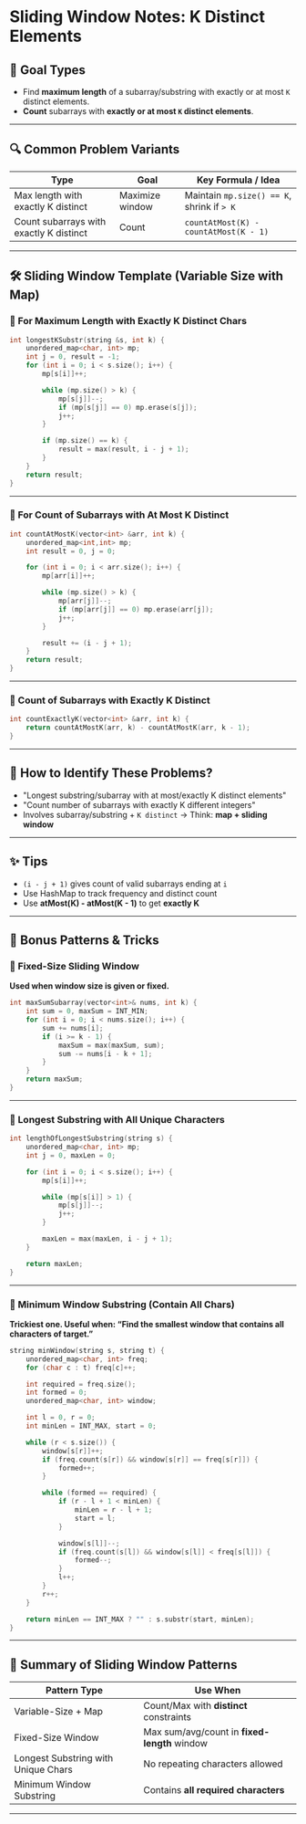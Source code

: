 # Sliding Window Notes: K Distinct Elements

## 🎯 Goal Types
- Find **maximum length** of a subarray/substring with exactly or at most `K` distinct elements.
- **Count** subarrays with **exactly or at most `K` distinct elements**.

---

## 🔍 Common Problem Variants

| Type                                      | Goal                  | Key Formula / Idea                         |
|-------------------------------------------|------------------------|--------------------------------------------|
| Max length with exactly K distinct        | Maximize window        | Maintain `mp.size() == K`, shrink if `> K` |
| Count subarrays with exactly K distinct   | Count                  | `countAtMost(K) - countAtMost(K - 1)`      |

---

## 🛠 Sliding Window Template (Variable Size with Map)

### 🔸 For Maximum Length with Exactly K Distinct Chars

```cpp
int longestKSubstr(string &s, int k) {
    unordered_map<char, int> mp;
    int j = 0, result = -1;
    for (int i = 0; i < s.size(); i++) {
        mp[s[i]]++;

        while (mp.size() > k) {
            mp[s[j]]--;
            if (mp[s[j]] == 0) mp.erase(s[j]);
            j++;
        }

        if (mp.size() == k) {
            result = max(result, i - j + 1);
        }
    }
    return result;
}
```

---

### 🔸 For Count of Subarrays with At Most K Distinct

```cpp
int countAtMostK(vector<int> &arr, int k) {
    unordered_map<int,int> mp;
    int result = 0, j = 0;

    for (int i = 0; i < arr.size(); i++) {
        mp[arr[i]]++;

        while (mp.size() > k) {
            mp[arr[j]]--;
            if (mp[arr[j]] == 0) mp.erase(arr[j]);
            j++;
        }

        result += (i - j + 1);
    }
    return result;
}
```

---

### 🔸 Count of Subarrays with Exactly K Distinct

```cpp
int countExactlyK(vector<int> &arr, int k) {
    return countAtMostK(arr, k) - countAtMostK(arr, k - 1);
}
```

---

## 🧠 How to Identify These Problems?

- "Longest substring/subarray with at most/exactly K distinct elements"
- "Count number of subarrays with exactly K different integers"
- Involves subarray/substring + `K distinct` → Think: **map + sliding window**

---

## ✨ Tips
- `(i - j + 1)` gives count of valid subarrays ending at `i`
- Use HashMap to track frequency and distinct count
- Use **atMost(K) - atMost(K - 1)** to get **exactly K**



---

## 🧩 Bonus Patterns & Tricks

### 🔹 Fixed-Size Sliding Window

**Used when window size is given or fixed.**

```cpp
int maxSumSubarray(vector<int>& nums, int k) {
    int sum = 0, maxSum = INT_MIN;
    for (int i = 0; i < nums.size(); i++) {
        sum += nums[i];
        if (i >= k - 1) {
            maxSum = max(maxSum, sum);
            sum -= nums[i - k + 1];
        }
    }
    return maxSum;
}
```

---

### 🔹 Longest Substring with All Unique Characters

```cpp
int lengthOfLongestSubstring(string s) {
    unordered_map<char, int> mp;
    int j = 0, maxLen = 0;

    for (int i = 0; i < s.size(); i++) {
        mp[s[i]]++;

        while (mp[s[i]] > 1) {
            mp[s[j]]--;
            j++;
        }

        maxLen = max(maxLen, i - j + 1);
    }

    return maxLen;
}
```

---

### 🔹 Minimum Window Substring (Contain All Chars)

**Trickiest one. Useful when: “Find the smallest window that contains all characters of target.”**

```cpp
string minWindow(string s, string t) {
    unordered_map<char, int> freq;
    for (char c : t) freq[c]++;

    int required = freq.size();
    int formed = 0;
    unordered_map<char, int> window;

    int l = 0, r = 0;
    int minLen = INT_MAX, start = 0;

    while (r < s.size()) {
        window[s[r]]++;
        if (freq.count(s[r]) && window[s[r]] == freq[s[r]]) {
            formed++;
        }

        while (formed == required) {
            if (r - l + 1 < minLen) {
                minLen = r - l + 1;
                start = l;
            }

            window[s[l]]--;
            if (freq.count(s[l]) && window[s[l]] < freq[s[l]]) {
                formed--;
            }
            l++;
        }
        r++;
    }

    return minLen == INT_MAX ? "" : s.substr(start, minLen);
}
```

---

## 🔑 Summary of Sliding Window Patterns

| Pattern Type                           | Use When                                  |
|----------------------------------------|--------------------------------------------|
| Variable-Size + Map                    | Count/Max with **distinct** constraints    |
| Fixed-Size Window                      | Max sum/avg/count in **fixed-length** window |
| Longest Substring with Unique Chars   | No repeating characters allowed            |
| Minimum Window Substring              | Contains **all required characters**       |

---
